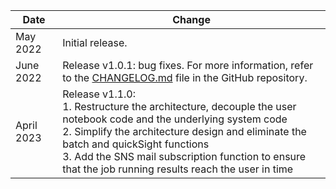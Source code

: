 | Date       | Change                                                                                                                                                                                                                                                                                                                    |
| ---------- | ------------------------------------------------------------------------------------------------------------------------------------------------------------------------------------------------------------------------------------------------------------------------------------------------------------------------- |
| May 2022   | Initial release.                                                                                                                                                                                                                                                                                                          |
| June 2022  | Release v1.0.1: bug fixes. For more information, refer to the [CHANGELOG.md](https://github.com/awslabs/quantum-computing-exploration-for-drug-discovery-on-aws/blob/main/CHANGELOG.md) file in the GitHub repository.                                                                                                    |
| April 2023 | Release v1.1.0: <br> 1. Restructure the architecture, decouple the user notebook code and the underlying system code<br> 2. Simplify the architecture design and eliminate the batch and quickSight functions<br> 3. Add the SNS mail subscription function to ensure that the job running results reach the user in time |
